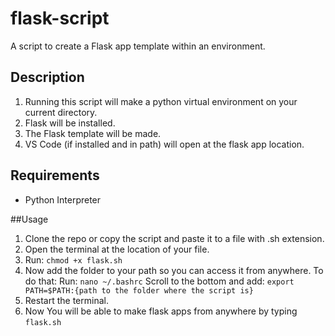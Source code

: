 # flask-script
A script to create a Flask app template within an environment.

## Description
1. Running this script will make a python virtual environment on your current directory.
2. Flask will be installed.
3. The Flask template will be made.
4. VS Code (if installed and in path) will open at the flask app location.

## Requirements
- Python Interpreter

##Usage
1. Clone the repo or copy the script and paste it to a file with .sh extension.
2. Open the terminal at the location of your file.
3. Run: ```chmod +x flask.sh```
4. Now add the folder to your path so you can access it from anywhere. To do that:
       Run: ```nano ~/.bashrc```
       Scroll to the bottom and add: ```export PATH=$PATH:{path to the folder where the script is}```
5. Restart the terminal.
6. Now You will be able to make flask apps from anywhere by typing ```flask.sh```
